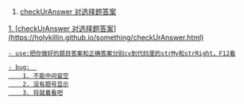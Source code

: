 1. [checkUrAnswer  对选择题答案](#1)






<a id='1' href='https://holykillin.github.io/something/checkUrAnswer.html'>
1. [checkUrAnswer  对选择题答案](https://holykillin.github.io/something/checkUrAnswer.html)

    - use:把你做好的题目答案和正确答案分别cv到代码里的strMy和strRight，F12看

    - bug:  
        1. 不能中间留空
        2. 没有题号显示
        3. 将就着看吧
</a>

